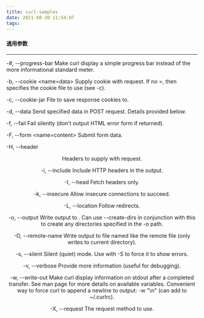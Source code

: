```yaml
---
title: curl-samples
date: 2021-08-30 11:54:07
tags:
---
```


#### 通用参数
---


-#, --progress-bar Make curl display a simple progress bar instead of the more informational standard meter.

-b, --cookie <name=data> Supply cookie with request. If no =, then specifies the cookie file to use (see -c).

-c, --cookie-jar <file name> File to save response cookies to.

-d, --data <data> Send specified data in POST request. Details provided below.

-f, --fail Fail silently (don't output HTML error form if returned).

-F, --form <name=content> Submit form data.

-H, --header <header> Headers to supply with request.

-i, --include Include HTTP headers in the output.

-I, --head Fetch headers only.

-k, --insecure Allow insecure connections to succeed.

-L, --location Follow redirects.

-o, --output <file> Write output to . Can use --create-dirs in conjunction with this to create any directories specified in the -o path.

-O, --remote-name Write output to file named like the remote file (only writes to current directory).

-s, --silent Silent (quiet) mode. Use with -S to force it to show errors.

-v, --verbose Provide more information (useful for debugging).

-w, --write-out <format> Make curl display information on stdout after a completed transfer. See man page for more details on available variables. Convenient way to force curl to append a newline to output: -w "\n" (can add to ~/.curlrc).

-X, --request The request method to use.




